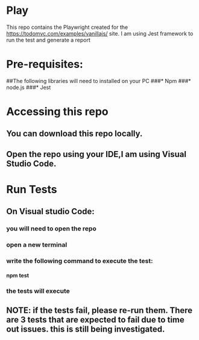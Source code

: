 # Play

This repo contains the Playwright created for  the https://todomvc.com/examples/vanillajs/ site. I am using Jest framework to run the test and generate a report

# Pre-requisites:
##The following libraries will need to installed on your PC
###* Npm 
###* node.js
###* Jest

# Accessing this repo
## You can download this repo locally.

## Open the repo using your IDE,I am using Visual Studio Code.


# Run Tests
## On Visual studio Code:
### you will need to open the repo
### open a new terminal
### write the following command to execute the test:
#### npm test
### the tests will execute

## NOTE: if the tests fail, please re-run them. There are 3 tests that are expected to fail due to time out issues. this is still being investigated. 

